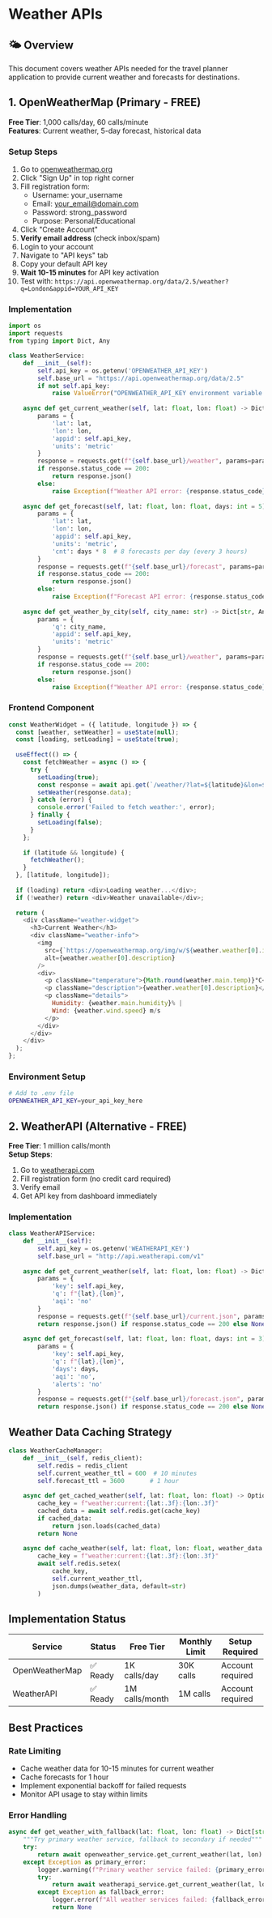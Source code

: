 # Weather APIs

## 🌤️ Overview

This document covers weather APIs needed for the travel planner application to provide current weather and forecasts for destinations.

## 1. **OpenWeatherMap** (Primary - FREE)

**Free Tier**: 1,000 calls/day, 60 calls/minute  
**Features**: Current weather, 5-day forecast, historical data

### Setup Steps
1. Go to [openweathermap.org](https://home.openweathermap.org/users/sign_up)
2. Click "Sign Up" in top right corner
3. Fill registration form:
   - Username: your_username
   - Email: your_email@domain.com
   - Password: strong_password
   - Purpose: Personal/Educational
4. Click "Create Account"
5. **Verify email address** (check inbox/spam)
6. Login to your account
7. Navigate to "API keys" tab
8. Copy your default API key
9. **Wait 10-15 minutes** for API key activation
10. Test with: `https://api.openweathermap.org/data/2.5/weather?q=London&appid=YOUR_API_KEY`

### Implementation

```python
import os
import requests
from typing import Dict, Any

class WeatherService:
    def __init__(self):
        self.api_key = os.getenv('OPENWEATHER_API_KEY')
        self.base_url = "https://api.openweathermap.org/data/2.5"
        if not self.api_key:
            raise ValueError("OPENWEATHER_API_KEY environment variable is required")
    
    async def get_current_weather(self, lat: float, lon: float) -> Dict[str, Any]:
        params = {
            'lat': lat,
            'lon': lon,
            'appid': self.api_key,
            'units': 'metric'
        }
        response = requests.get(f"{self.base_url}/weather", params=params)
        if response.status_code == 200:
            return response.json()
        else:
            raise Exception(f"Weather API error: {response.status_code} - {response.text}")
    
    async def get_forecast(self, lat: float, lon: float, days: int = 5) -> Dict[str, Any]:
        params = {
            'lat': lat,
            'lon': lon,
            'appid': self.api_key,
            'units': 'metric',
            'cnt': days * 8  # 8 forecasts per day (every 3 hours)
        }
        response = requests.get(f"{self.base_url}/forecast", params=params)
        if response.status_code == 200:
            return response.json()
        else:
            raise Exception(f"Forecast API error: {response.status_code} - {response.text}")
    
    async def get_weather_by_city(self, city_name: str) -> Dict[str, Any]:
        params = {
            'q': city_name,
            'appid': self.api_key,
            'units': 'metric'
        }
        response = requests.get(f"{self.base_url}/weather", params=params)
        if response.status_code == 200:
            return response.json()
        else:
            raise Exception(f"Weather API error: {response.status_code} - {response.text}")
```

### Frontend Component

```javascript
const WeatherWidget = ({ latitude, longitude }) => {
  const [weather, setWeather] = useState(null);
  const [loading, setLoading] = useState(true);
  
  useEffect(() => {
    const fetchWeather = async () => {
      try {
        setLoading(true);
        const response = await api.get(`/weather/?lat=${latitude}&lon=${longitude}`);
        setWeather(response.data);
      } catch (error) {
        console.error('Failed to fetch weather:', error);
      } finally {
        setLoading(false);
      }
    };
    
    if (latitude && longitude) {
      fetchWeather();
    }
  }, [latitude, longitude]);
  
  if (loading) return <div>Loading weather...</div>;
  if (!weather) return <div>Weather unavailable</div>;
  
  return (
    <div className="weather-widget">
      <h3>Current Weather</h3>
      <div className="weather-info">
        <img 
          src={`https://openweathermap.org/img/w/${weather.weather[0].icon}.png`}
          alt={weather.weather[0].description}
        />
        <div>
          <p className="temperature">{Math.round(weather.main.temp)}°C</p>
          <p className="description">{weather.weather[0].description}</p>
          <p className="details">
            Humidity: {weather.main.humidity}% | 
            Wind: {weather.wind.speed} m/s
          </p>
        </div>
      </div>
    </div>
  );
};
```

### Environment Setup
```bash
# Add to .env file
OPENWEATHER_API_KEY=your_api_key_here
```

## 2. **WeatherAPI** (Alternative - FREE)

**Free Tier**: 1 million calls/month  
**Setup Steps**:
1. Go to [weatherapi.com](https://www.weatherapi.com/signup.aspx)
2. Fill registration form (no credit card required)
3. Verify email
4. Get API key from dashboard immediately

### Implementation

```python
class WeatherAPIService:
    def __init__(self):
        self.api_key = os.getenv('WEATHERAPI_KEY')
        self.base_url = "http://api.weatherapi.com/v1"
    
    async def get_current_weather(self, lat: float, lon: float) -> Dict[str, Any]:
        params = {
            'key': self.api_key,
            'q': f"{lat},{lon}",
            'aqi': 'no'
        }
        response = requests.get(f"{self.base_url}/current.json", params=params)
        return response.json() if response.status_code == 200 else None
    
    async def get_forecast(self, lat: float, lon: float, days: int = 3) -> Dict[str, Any]:
        params = {
            'key': self.api_key,
            'q': f"{lat},{lon}",
            'days': days,
            'aqi': 'no',
            'alerts': 'no'
        }
        response = requests.get(f"{self.base_url}/forecast.json", params=params)
        return response.json() if response.status_code == 200 else None
```

## Weather Data Caching Strategy

```python
class WeatherCacheManager:
    def __init__(self, redis_client):
        self.redis = redis_client
        self.current_weather_ttl = 600  # 10 minutes
        self.forecast_ttl = 3600       # 1 hour
    
    async def get_cached_weather(self, lat: float, lon: float) -> Optional[Dict]:
        cache_key = f"weather:current:{lat:.3f}:{lon:.3f}"
        cached_data = await self.redis.get(cache_key)
        if cached_data:
            return json.loads(cached_data)
        return None
    
    async def cache_weather(self, lat: float, lon: float, weather_data: Dict):
        cache_key = f"weather:current:{lat:.3f}:{lon:.3f}"
        await self.redis.setex(
            cache_key, 
            self.current_weather_ttl, 
            json.dumps(weather_data, default=str)
        )
```

## Implementation Status

| Service | Status | Free Tier | Monthly Limit | Setup Required |
|---------|--------|-----------|---------------|----------------|
| OpenWeatherMap | ✅ Ready | 1K calls/day | 30K calls | Account required |
| WeatherAPI | ✅ Ready | 1M calls/month | 1M calls | Account required |

## Best Practices

### Rate Limiting
- Cache weather data for 10-15 minutes for current weather
- Cache forecasts for 1 hour
- Implement exponential backoff for failed requests
- Monitor API usage to stay within limits

### Error Handling
```python
async def get_weather_with_fallback(lat: float, lon: float) -> Dict[str, Any]:
    """Try primary weather service, fallback to secondary if needed"""
    try:
        return await openweather_service.get_current_weather(lat, lon)
    except Exception as primary_error:
        logger.warning(f"Primary weather service failed: {primary_error}")
        try:
            return await weatherapi_service.get_current_weather(lat, lon)
        except Exception as fallback_error:
            logger.error(f"All weather services failed: {fallback_error}")
            return None
```